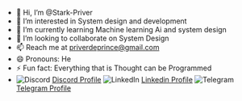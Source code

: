 - 👋 Hi, I’m @Stark-Priver
- 👀 I’m interested in System design and development
- 🌱 I’m currently learning Machine learning Ai and system design
- 💞️ I’m looking to collaborate on System Design
- 📫 Reach me at priverdeprince@gmail.com
- 😄 Pronouns: He
- ⚡ Fun fact: Everything that is Thought can be Programmed
- ![Discord](https://img.shields.io/badge/Discord-7289DA?style=for-the-badge&logo=discord&logoColor=white)
  [Discord Profile](https://discord.com/users/1277907842132873254)
  ![LinkedIn](https://img.shields.io/badge/LinkedIn-0077B5?style=for-the-badge&logo=linkedin&logoColor=white)
   [Linkedin Profile](https://www.linkedin.com/in/privatus-cosmas)
  ![Telegram](https://img.shields.io/badge/Telegram-0088CC?style=for-the-badge&logo=telegram&logoColor=white)
  [Telegram Profile](https://www.t.me/Priver_deprince)
  
<!---
Stark-Priver/Stark-Priver is a ✨ special ✨ repository because its `README.md` (this file) appears on your GitHub profile.
You can click the Preview link to take a look at your changes.
--->
